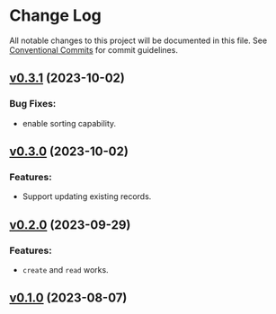# Change Log

All notable changes to this project will be documented in this file.
See [Conventional Commits](Https://conventionalcommits.org) for commit guidelines.

<!-- changelog -->

## [v0.3.1](https://code.harton.nz/james/ash_cubdb/compare/v0.3.0...v0.3.1) (2023-10-02)




### Bug Fixes:

* enable sorting capability.

## [v0.3.0](https://code.harton.nz/james/ash_cubdb/compare/v0.2.0...v0.3.0) (2023-10-02)




### Features:

* Support updating existing records.

## [v0.2.0](https://code.harton.nz/james/ash_cubdb/compare/v0.1.0...v0.2.0) (2023-09-29)




### Features:

* `create` and `read` works.

## [v0.1.0](https://code.harton.nz/james/ash_cubdb/compare/v0.1.0...v0.1.0) (2023-08-07)



